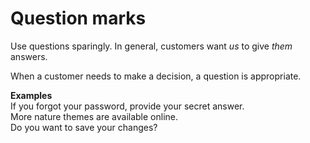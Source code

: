 # Question marks

Use questions sparingly. In general, customers want *us* to give *them* answers. 

When a customer needs to make a decision, a question is appropriate.

**Examples**  
If you forgot your password, provide your secret answer.   
More nature themes are available online.  
Do you want to save your changes?
